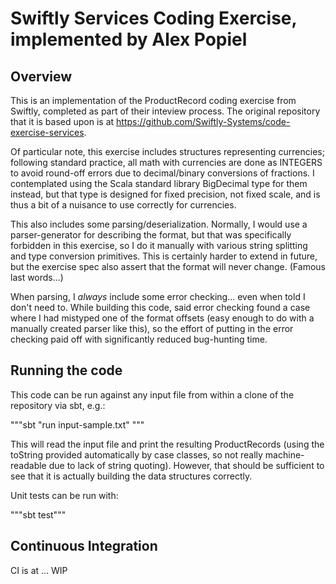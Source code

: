 # Swiftly Services Coding Exercise, implemented by Alex Popiel


## Overview

This is an implementation of the ProductRecord coding exercise from Swiftly, completed as part of their inteview process.  The original repository that it is based upon is at https://github.com/Swiftly-Systems/code-exercise-services.

Of particular note, this exercise includes structures representing currencies; following standard practice, all math with currencies are done as INTEGERS to avoid round-off errors due to decimal/binary conversions of fractions.  I contemplated using the Scala standard library BigDecimal type for them instead, but that type is designed for fixed precision, not fixed scale, and is thus a bit of a nuisance to use correctly for currencies.

This also includes some parsing/deserialization.  Normally, I would use a parser-generator for describing the format, but that was specifically forbidden in this exercise, so I do it manually with various string splitting and type conversion primitives.  This is certainly harder to extend in future, but the exercise spec also assert that the format will never change.  (Famous last words...)

When parsing, I _always_ include some error checking... even when told I don't need to.  While building this code, said error checking found a case where I had mistyped one of the format offsets (easy enough to do with a manually created parser like this), so the effort of putting in the error checking paid off with significantly reduced bug-hunting time.

## Running the code

This code can be run against any input file from within a clone of the repository via sbt, e.g.:

"""sbt "run input-sample.txt" """

This will read the input file and print the resulting ProductRecords (using the toString provided automatically by case classes, so not really machine-readable due to lack of string quoting).  However, that should be sufficient to see that it is actually building the data structures correctly.

Unit tests can be run with:

"""sbt test"""

## Continuous Integration

CI is at ... WIP
